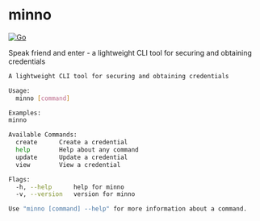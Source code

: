 # minno

[![Go](https://github.com/engmtcdrm/minno/actions/workflows/build.yml/badge.svg)](https://github.com/engmtcdrm/minno/actions/workflows/build.yml)

Speak friend and enter - a lightweight CLI tool for securing and obtaining credentials

```sh
A lightweight CLI tool for securing and obtaining credentials

Usage:
  minno [command]

Examples:
minno

Available Commands:
  create      Create a credential
  help        Help about any command
  update      Update a credential
  view        View a credential

Flags:
  -h, --help      help for minno
  -v, --version   version for minno

Use "minno [command] --help" for more information about a command.
```
